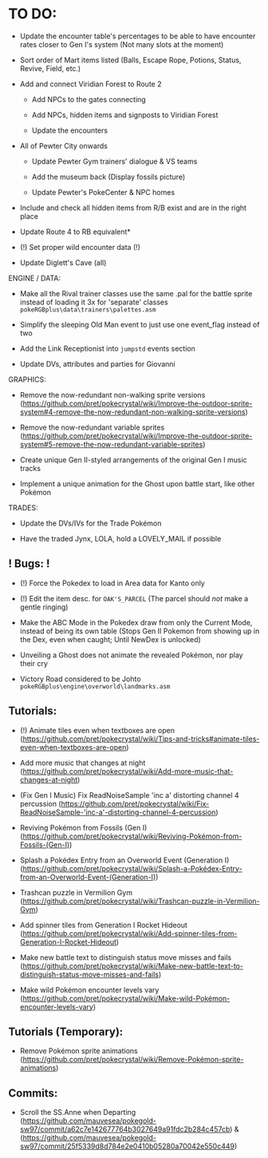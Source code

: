 # TO DO:

- Update the encounter table's percentages to be able to have encounter rates closer to Gen I's system (Not many slots at the moment)

- Sort order of Mart items listed (Balls, Escape Rope, Potions, Status, Revive, Field, etc.)

- Add and connect Viridian Forest to Route 2
	
	- Add NPCs to the gates connecting
	
	- Add NPCs, hidden items and signposts to Viridian Forest
	
	- Update the encounters

- All of Pewter City onwards

	- Update Pewter Gym trainers' dialogue & VS teams
	
	- Add the museum back (Display fossils picture)
	
	- Update Pewter's PokeCenter & NPC homes
	
- Include and check all hidden items from R/B exist and are in the right place

- Update Route 4 to RB equivalent*

- (!) Set proper wild encounter data (!)

- Update Diglett's Cave (all)

ENGINE / DATA:

- Make all the Rival trainer classes use the same .pal for the battle sprite instead of loading it 3x for 'separate' classes
	`pokeRGBplus\data\trainers\palettes.asm`

- Simplify the sleeping Old Man event to just use one event_flag instead of two

- Add the Link Receptionist into `jumpstd` events section

- Update DVs, attributes and parties for Giovanni

GRAPHICS:

- Remove the now-redundant non-walking sprite versions (https://github.com/pret/pokecrystal/wiki/Improve-the-outdoor-sprite-system#4-remove-the-now-redundant-non-walking-sprite-versions)

- Remove the now-redundant variable sprites (https://github.com/pret/pokecrystal/wiki/Improve-the-outdoor-sprite-system#5-remove-the-now-redundant-variable-sprites)

- Create unique Gen II-styled arrangements of the original Gen I music tracks

- Implement a unique animation for the Ghost upon battle start, like other Pokémon

TRADES:

- Update the DVs/IVs for the Trade Pokémon

- Have the traded Jynx, LOLA, hold a LOVELY_MAIL if possible

## ! Bugs: !

- (!) Force the Pokedex to load in Area data for Kanto only

- (!) Edit the item desc. for `OAK'S_PARCEL` (The parcel should *not* make a gentle ringing)

- Make the ABC Mode in the Pokedex draw from only the Current Mode, instead of being its own table (Stops Gen II Pokemon from showing up in the Dex, even when caught; Until NewDex is unlocked)

- Unveiling a Ghost does not animate the revealed Pokémon, nor play their cry

- Victory Road considered to be Johto
	`pokeRGBplus\engine\overworld\landmarks.asm`

## Tutorials:

- (!) Animate tiles even when textboxes are open (https://github.com/pret/pokecrystal/wiki/Tips-and-tricks#animate-tiles-even-when-textboxes-are-open)

- Add more music that changes at night (https://github.com/pret/pokecrystal/wiki/Add-more-music-that-changes-at-night)

- (Fix Gen I Music) Fix ReadNoiseSample 'inc a' distorting channel 4 percussion (https://github.com/pret/pokecrystal/wiki/Fix-ReadNoiseSample-'inc-a'-distorting-channel-4-percussion)

- Reviving Pokémon from Fossils (Gen I) (https://github.com/pret/pokecrystal/wiki/Reviving-Pokémon-from-Fossils-(Gen-I))

- Splash a Pokédex Entry from an Overworld Event (Generation I) (https://github.com/pret/pokecrystal/wiki/Splash-a-Pokédex-Entry-from-an-Overworld-Event-(Generation-I))

- Trashcan puzzle in Vermilion Gym (https://github.com/pret/pokecrystal/wiki/Trashcan-puzzle-in-Vermilion-Gym)

- Add spinner tiles from Generation I Rocket Hideout (https://github.com/pret/pokecrystal/wiki/Add-spinner-tiles-from-Generation-I-Rocket-Hideout)

- Make new battle text to distinguish status move misses and fails (https://github.com/pret/pokecrystal/wiki/Make-new-battle-text-to-distinguish-status-move-misses-and-fails)

- Make wild Pokémon encounter levels vary (https://github.com/pret/pokecrystal/wiki/Make-wild-Pokémon-encounter-levels-vary)

## Tutorials (Temporary):

- Remove Pokémon sprite animations (https://github.com/pret/pokecrystal/wiki/Remove-Pokémon-sprite-animations)

## Commits:

- Scroll the SS.Anne when Departing (https://github.com/mauvesea/pokegold-sw97/commit/a62c7e142677764b3027649a91fdc2b284c457cb) & (https://github.com/mauvesea/pokegold-sw97/commit/25f5339d8d784e2e0410b05280a70042e550c449)
